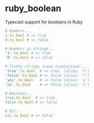 ruby_boolean
============

Typecast support for booleans in Ruby

```ruby
# Numbers...
1.to_bool # => true
0.to_bool # => false

# Numbers as strings...
'1'.to_bool # => true
'0'.to_bool # => false

# Truthy strings (case insensitive)...
'true'.to_bool  # => true  (alias: 't')
'false'.to_bool # => false (alias: 'f')
'yes'.to_bool   # => false (alias: 'y')
'no'.to_bool    # => false (alias: 'n')

# Booleans...
true.to_bool  # => true
false.to_bool # => false

# Nil...
nil.to_bool # => false
```
